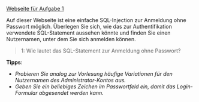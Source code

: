 [Webseite für Aufgabe 1]({{TRAFFIC_HOST1_80}})

Auf dieser Webseite ist eine einfache SQL-Injection zur Anmeldung ohne Passwort möglich.
Überlegen Sie sich, wie das zur Authentifikation verwendete SQL-Statement aussehen könnte und finden Sie einen Nutzernamen, 
unter dem Sie sich anmelden können.

>1: Wie lautet das SQL-Statement zur Anmeldung ohne Passwort?

**Tipps**:
- _Probieren Sie analog zur Vorlesung häufige Variationen für den Nutzernamen des Administrator-Kontos aus._
- _Geben Sie ein beliebiges Zeichen im Passwortfeld ein, damit das Login-Formular abgesendet werden kann._
